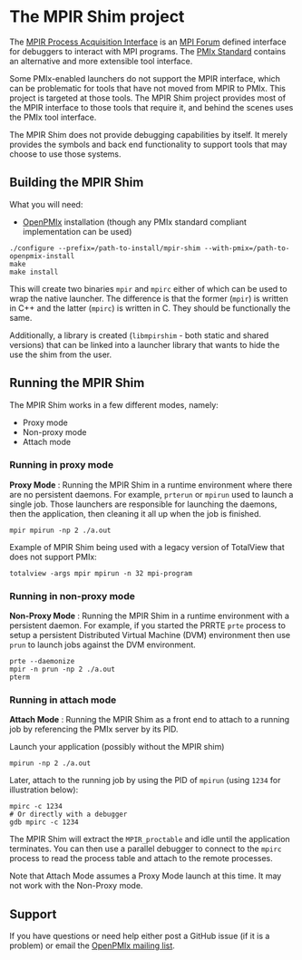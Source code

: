 # The MPIR Shim project

The [MPIR Process Acquisition Interface](https://www.mpi-forum.org/docs/) is an [MPI Forum](https://www.mpi-forum.org/) defined interface for debuggers to interact with MPI programs. The [PMIx Standard](https://pmix.github.io/) contains an alternative and more extensible tool interface.

Some PMIx-enabled launchers do not support the MPIR interface, which can be problematic for tools that have not moved from MPIR to PMIx. This project is targeted at those tools. The MPIR Shim project provides most of the MPIR interface to those tools that require it, and behind the scenes uses the PMIx tool interface.

The MPIR Shim does not provide debugging capabilities by itself. It merely provides the symbols and back end functionality to support tools that may choose to use those systems.


## Building the MPIR Shim

What you will need:
 * [OpenPMIx](https://openpmix.github.io/) installation (though any PMIx standard compliant implementation can be used)

```
./configure --prefix=/path-to-install/mpir-shim --with-pmix=/path-to-openpmix-install
make
make install
```

This will create two binaries `mpir` and `mpirc` either of which can be used to wrap the native launcher. The difference is that the former (`mpir`) is written in C++ and the latter (`mpirc`) is written in C. They should be functionally the same.

Additionally, a library is created (`libmpirshim` - both static and shared versions) that can be linked into a launcher library that wants to hide the use the shim from the user.


## Running the MPIR Shim

The MPIR Shim works in a few different modes, namely:
 * Proxy mode
 * Non-proxy mode
 * Attach mode


### Running in proxy mode

**Proxy Mode** : Running the MPIR Shim in a runtime environment where there are no persistent daemons.
For example, `prterun` or `mpirun` used to launch a single job. Those launchers are responsible for launching the daemons, then the application, then cleaning it all up when the job is finished.

```
mpir mpirun -np 2 ./a.out
```

Example of MPIR Shim being used with a legacy version of TotalView that does not support PMIx:

```
totalview -args mpir mpirun -n 32 mpi-program
```

### Running in non-proxy mode

**Non-Proxy Mode** : Running the MPIR Shim in a runtime environment with a persistent daemon.
For example, if you started the PRRTE `prte` process to setup a persistent Distributed Virtual Machine (DVM) environment then use `prun` to launch jobs against the DVM environment.

```
prte --daemonize
mpir -n prun -np 2 ./a.out
pterm
```

### Running in attach mode

**Attach Mode** : Running the MPIR Shim as a front end to attach to a running job by referencing the PMIx server by its PID.

Launch your application (possibly without the MPIR shim)
```
mpirun -np 2 ./a.out
```

Later, attach to the running job by using the PID of `mpirun` (using `1234` for illustration below):
```
mpirc -c 1234
# Or directly with a debugger
gdb mpirc -c 1234
```

The MPIR Shim will extract the `MPIR_proctable` and idle until the application terminates. You can then use a parallel debugger to connect to the `mpirc` process to read the process table and attach to the remote processes.

Note that Attach Mode assumes a Proxy Mode launch at this time. It may not work with the Non-Proxy mode.

## Support

If you have questions or need help either post a GitHub issue (if it is a problem) or email the [OpenPMIx mailing list](https://groups.google.com/forum/?utm_medium=email&utm_source=footer#!forum/pmix).

